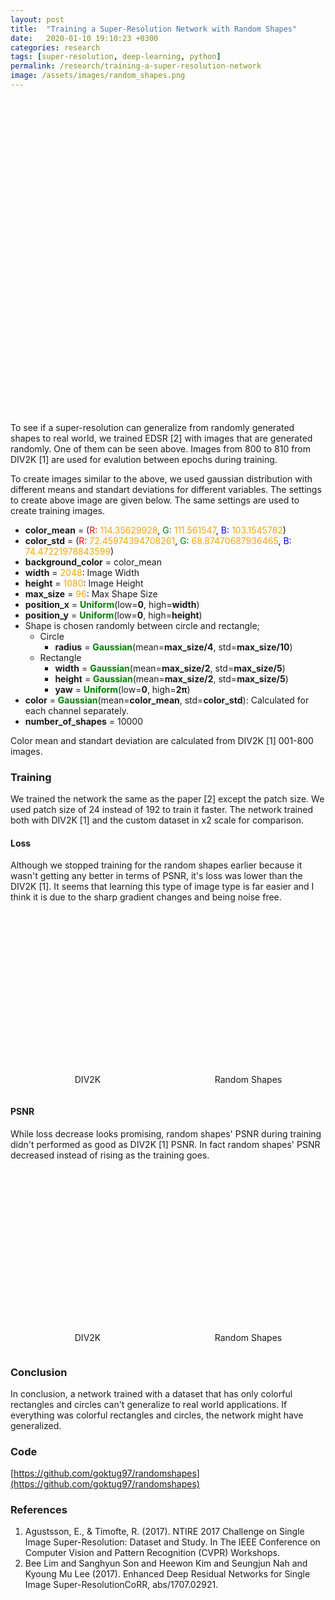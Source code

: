 ```yaml
---
layout: post
title:  "Training a Super-Resolution Network with Random Shapes"
date:   2020-01-10 19:10:23 +0300
categories: research
tags: [super-resolution, deep-learning, python]
permalink: /research/training-a-super-resolution-network
image: /assets/images/random_shapes.png
---
```


<div style="display:flex">
     <div style="flex:1">
         <center>
         <img class="b-lazy" src=data:image/png;base64,R0lGODlhAQABAAAAACH5BAEKAAEALAAAAAABAAEAAAICTAEAOw== data-src="/assets/images/random_shapes.png" style="display: block; margin: auto; width: 100%;"/>
         </center>
     </div>
</div>

To see if a super-resolution can generalize from randomly generated
shapes to real world, we trained EDSR [2] with images that are generated
randomly. One of them can be seen above. Images from 800 to 810 from
DIV2K [1] are used for evalution between epochs during training.

To create images similar to the above, we used gaussian distribution
with different means and standart deviations for different
variables. The settings to create above image are given below. The
same settings are used to create training images.

- **color_mean** = (<span style="color:red">R:</span>
<span style="color:orange">114.35629928</span>,
<span style="color:green">G: </span><span style="color:orange">111.561547</span>,
<span style="color:blue">B: </span><span style="color:orange">103.1545782</span>)
- **color_std** = (<span style="color:red">R:</span>
<span style="color:orange">72.45974394708261</span>,
<span style="color:green">G: </span><span style="color:orange">68.87470687936465</span>,
<span style="color:blue">B: </span><span style="color:orange">74.47221978843599</span>)
- **background_color** = color_mean 
- **width** = <span style="color:orange">2048</span>: Image Width
- **height** = <span style="color:orange">1080</span>: Image Height
- **max_size** = <span style="color:orange">96</span>: Max Shape Size
- **position_x** = <span style="color:green">**Uniform**</span>(low=**0**,
high=**width**)
- **position_y** = <span style="color:green">**Uniform**</span>(low=**0**,
high=**height**)
- Shape is chosen randomly between circle and rectangle;
  * Circle
    - **radius** = <span style="color:green">**Gaussian**</span>(mean=**max_size/4**,
std=**max_size/10**)
  * Rectangle
    - **width** = <span style="color:green">**Gaussian**</span>(mean=**max_size/2**,
std=**max_size/5**)
    - **height** = <span style="color:green">**Gaussian**</span>(mean=**max_size/2**,
std=**max_size/5**)
    - **yaw** = <span style="color:green">**Uniform**</span>(low=**0**,
high=**2π**)
- **color** = <span style="color:green">**Gaussian**</span>(mean=**color_mean**,
std=**color_std**): Calculated for each channel separately.
- **number_of_shapes** = 10000

Color mean and standart deviation are calculated from DIV2K [1] 001-800 images.

### Training

We trained the network the same as the paper [2] except the patch
size. We used patch size of 24 instead of 192 to train it faster. The
network trained both with DIV2K [1] and the custom dataset in x2 scale
for comparison.

#### Loss

Although we stopped training for the random shapes earlier because it
wasn't getting any better in terms of PSNR, it's loss was lower than
the DIV2K [1]. It seems that learning this type of image type is far
easier and I think it is due to the sharp gradient changes and being
noise free.

<div style="display:flex">
     <div style="flex:1;padding-right:5px;">
         <img class="b-lazy" src=data:image/png;base64,R0lGODlhAQABAAAAACH5BAEKAAEALAAAAAABAAEAAAICTAEAOw== data-src="/assets/images/div2k_l1_loss.png" style="display: block; margin: auto; width: 100%;"/>
         <div class="text-block">
         <center>
         <p>DIV2K</p>
         </center>
         </div>
     </div>
     <div style="flex:1;padding-left:5px;">
         <img class="b-lazy" src=data:image/png;base64,R0lGODlhAQABAAAAACH5BAEKAAEALAAAAAABAAEAAAICTAEAOw== data-src="/assets/images/shapes_l1_loss.png" style="display: block; margin: auto; width: 100%;"/>
         <div class="text-block">
         <center>
         <p>Random Shapes</p>
         </center>
         </div>
     </div>
</div>

#### PSNR

While loss decrease looks promising, random shapes' PSNR during training
didn't performed as good as DIV2K [1] PSNR. In fact random shapes' PSNR
decreased instead of rising as the training goes.

<div style="display:flex">
     <div style="flex:1;padding-right:5px;">
         <img class="b-lazy" src=data:image/png;base64,R0lGODlhAQABAAAAACH5BAEKAAEALAAAAAABAAEAAAICTAEAOw== data-src="/assets/images/div2k_l1_psnr.png" style="display: block; margin: auto; width: 100%;"/>
         <div class="text-block">
         <center>
         <p>DIV2K</p>
         </center>
         </div>
     </div>
     <div style="flex:1;padding-left:5px;">
         <img class="b-lazy" src=data:image/png;base64,R0lGODlhAQABAAAAACH5BAEKAAEALAAAAAABAAEAAAICTAEAOw== data-src="/assets/images/shapes_l1_psnr.png" style="display: block; margin: auto; width: 100%;"/>
         <div class="text-block">
         <center>
         <p>Random Shapes</p>
         </center>
         </div>
     </div>
</div>

<!-- 
### Benchmarks
Set5[3], Set14[6], BSDS100[5], Urban100[4]
-->

<!--
<style type="text/css">
.tg  {border-collapse:collapse;border-spacing:0;border-color:#aaa;}
.tg td{padding:10px 5px;border-style:solid;border-width:1px;overflow:hidden;word-break:normal;border-color:#aaa;color:#333;background-color:#fff;}
.tg th{padding:10px 5px;border-style:solid;border-width:1px;overflow:hidden;word-break:normal;border-color:#aaa;color:#fff;background-color:#f38630;}
.tg .tg-0lax{text-align:center;vertical-align:top}
</style>
<table class="tg">
  <tr>
    <th class="tg-0lax">PSNR</th>
    <th class="tg-0lax">Set5</th>
    <th class="tg-0lax">Set14</th>
    <th class="tg-0lax">BSDS100</th>
    <th class="tg-0lax">Urban100</th>
  </tr>
  <tr>
    <td class="tg-0lax">DIV2K</td>
    <td class="tg-0lax"></td>
    <td class="tg-0lax"></td>
    <td class="tg-0lax"></td>
    <td class="tg-0lax"></td>
  </tr>
  <tr>
    <td class="tg-0lax">Shapes</td>
    <td class="tg-0lax"></td>
    <td class="tg-0lax"></td>
    <td class="tg-0lax"></td>
    <td class="tg-0lax"></td>
  </tr>
</table>
-->

### Conclusion

In conclusion, a network trained with a dataset that has only colorful
rectangles and circles can't generalize to real world applications. If
everything was colorful rectangles and circles, the network might have
generalized.

### Code

[https://github.com/goktug97/randomshapes](https://github.com/goktug97/randomshapes)

### References
1. Agustsson, E., & Timofte, R. (2017). NTIRE 2017 Challenge on Single
Image Super-Resolution: Dataset and Study. In The IEEE Conference
on Computer Vision and Pattern Recognition (CVPR) Workshops.
2. Bee Lim and Sanghyun Son and Heewon Kim and Seungjun Nah and Kyoung
Mu Lee (2017). Enhanced Deep Residual Networks for Single Image
Super-ResolutionCoRR, abs/1707.02921.
<!--
3. Marco Bevilacqua, Aline Roumy, Christine Guillemot, & Marie-line
Alberi Morel (2012). Low-Complexity Single-Image Super-Resolution
based on Nonnegative Neighbor Embedding. In Proceedings of the British
Machine Vision Conference (pp. 135.1–135.10). BMVA Press.
4. J. Huang, A. Singh, & N. Ahuja (2015). Single image super-resolution
from transformed self-exemplars. In 2015 IEEE Conference on Computer
Vision and Pattern Recognition (CVPR) (pp. 5197-5206).
5. D. Martin, C. Fowlkes, D. Tal, & J. Malik (2001). A database of
human segmented natural images and its application to evaluating
segmentation algorithms and measuring ecological statistics. In
Proceedings Eighth IEEE International Conference on Computer
Vision. ICCV 2001 (pp. 416-423 vol.2).
6. R. Zeyde, M. Elad, and M. Protter (2010). On single image scale-up
using sparse-representations. In Proceedings of the International
Conference on Curves and Surfaces.
-->
